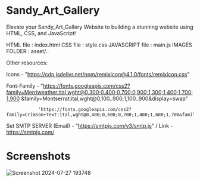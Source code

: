 # Sandy_Art_Gallery
Elevate your Sandy_Art_Gallery Website to building a stunning website using HTML, CSS, and JavaScript!

HTML file       : index.html
CSS file        : style.css
JAVASCRIPT file : main.js
IMAGES FOLDER    : asset/..


Other resources:

Icons - "https://cdn.jsdelivr.net/npm/remixicon@4.1.0/fonts/remixicon.css"

Font-Family - "https://fonts.googleapis.com/css2?family=Merriweather:ital,wght@0,300;0,400;0,700;0,900;1,300;1,400;1,700;1,900
                &family=Montserrat:ital,wght@0,100..900;1,100..900&display=swap"

                'https://fonts.googleapis.com/css2?family=Crimson+Text:ital,wght@0,400;0,600;0,700;1,400;1,600;1,700&family=Montserrat:ital,wght@0,100..900;1,100..900&display=swap'


Set SMTP SERVER (Email) - "https://smtpjs.com/v3/smtp.js"   / Link -  https://smtpjs.com/


# Screenshots
![Screenshot 2024-07-27 193748](https://github.com/user-attachments/assets/2605ec99-2a68-45f2-9dcd-9338089c4cfd)
